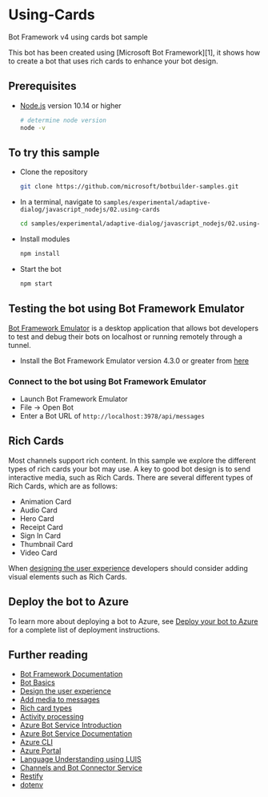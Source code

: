 # Using-Cards

Bot Framework v4 using cards bot sample

This bot has been created using [Microsoft Bot Framework][1], it shows how to create a bot that uses rich cards to enhance your bot design.

## Prerequisites

- [Node.js](https://nodejs.org) version 10.14 or higher

    ```bash
    # determine node version
    node -v
    ```

## To try this sample

- Clone the repository

    ```bash
    git clone https://github.com/microsoft/botbuilder-samples.git
    ```

- In a terminal, navigate to `samples/experimental/adaptive-dialog/javascript_nodejs/02.using-cards`

    ```bash
    cd samples/experimental/adaptive-dialog/javascript_nodejs/02.using-cards
    ```

- Install modules

    ```bash
    npm install
    ```

- Start the bot

    ```bash
    npm start
    ```

## Testing the bot using Bot Framework Emulator

[Bot Framework Emulator](https://github.com/microsoft/botframework-emulator) is a desktop application that allows bot developers to test and debug their bots on localhost or running remotely through a tunnel.

- Install the Bot Framework Emulator version 4.3.0 or greater from [here](https://github.com/Microsoft/BotFramework-Emulator/releases)

### Connect to the bot using Bot Framework Emulator

- Launch Bot Framework Emulator
- File -> Open Bot
- Enter a Bot URL of `http://localhost:3978/api/messages`

## Rich Cards

Most channels support rich content.  In this sample we explore the different types of rich cards your bot may use.  A key to good bot design is to send interactive media, such as Rich Cards. There are several different types of Rich Cards, which are as follows:

- Animation Card
- Audio Card
- Hero Card
- Receipt Card
- Sign In Card
- Thumbnail Card
- Video Card

When [designing the user experience](https://docs.microsoft.com/en-us/azure/bot-service/bot-service-design-user-experience?view=azure-bot-service-4.0#cards) developers should consider adding visual elements such as Rich Cards.

## Deploy the bot to Azure

To learn more about deploying a bot to Azure, see [Deploy your bot to Azure](https://aka.ms/azuredeployment) for a complete list of deployment instructions.

## Further reading

- [Bot Framework Documentation](https://docs.botframework.com)
- [Bot Basics](https://docs.microsoft.com/azure/bot-service/bot-builder-basics?view=azure-bot-service-4.0)
- [Design the user experience](https://docs.microsoft.com/en-us/azure/bot-service/bot-service-design-user-experience?view=azure-bot-service-4.0#cards)
- [Add media to messages](https://docs.microsoft.com/en-us/azure/bot-service/bot-builder-howto-add-media-attachments?view=azure-bot-service-4.0)
- [Rich card types](https://docs.microsoft.com/en-us/azure/bot-service/rest-api/bot-framework-rest-connector-add-rich-cards?view=azure-bot-service-4.0)
- [Activity processing](https://docs.microsoft.com/en-us/azure/bot-service/bot-builder-concept-activity-processing?view=azure-bot-service-4.0)
- [Azure Bot Service Introduction](https://docs.microsoft.com/azure/bot-service/bot-service-overview-introduction?view=azure-bot-service-4.0)
- [Azure Bot Service Documentation](https://docs.microsoft.com/azure/bot-service/?view=azure-bot-service-4.0)
- [Azure CLI](https://docs.microsoft.com/cli/azure/?view=azure-cli-latest)
- [Azure Portal](https://portal.azure.com)
- [Language Understanding using LUIS](https://docs.microsoft.com/en-us/azure/cognitive-services/luis/)
- [Channels and Bot Connector Service](https://docs.microsoft.com/en-us/azure/bot-service/bot-concepts?view=azure-bot-service-4.0)
- [Restify](https://www.npmjs.com/package/restify)
- [dotenv](https://www.npmjs.com/package/dotenv)
